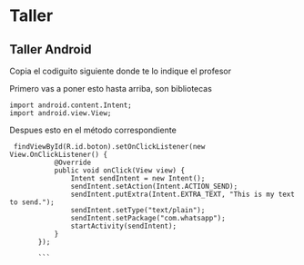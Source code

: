# Taller
## Taller Android
 Copia el codiguito siguiente donde te lo indique el profesor
 
 Primero vas a poner esto hasta arriba, son bibliotecas
 
 ```
 import android.content.Intent;
 import android.view.View;
 ```
 Despues esto en el método correspondiente
 
 ```
  findViewById(R.id.boton).setOnClickListener(new View.OnClickListener() {
            @Override
            public void onClick(View view) {
                Intent sendIntent = new Intent();
                sendIntent.setAction(Intent.ACTION_SEND);
                sendIntent.putExtra(Intent.EXTRA_TEXT, "This is my text to send.");
                sendIntent.setType("text/plain");
                sendIntent.setPackage("com.whatsapp");
                startActivity(sendIntent);
            }
        });
        
        ```

